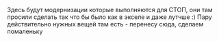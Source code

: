 Здесь будут модернизации которые выполняются для СТОП, они там просили сделать так что бы было как в экселе и даже лутчше :)
Пару действительно нужных вещей там есть - перенесу сюда, сделаем помаленьку 

